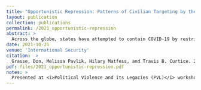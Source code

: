 ```yaml
---
title: "Opportunistic Repression: Patterns of Civilian Targeting by the State in Response to COVID-19"
layout: publication
collection: publications
permalink: /2021_opportunistic-repression
abstract: > 
  Across the globe, states have attempted to contain COVID-19 by restricting movement, closing schools and businesses, and banning large gatherings. Such measures have expanded the degree of sanctioned state intervention into civilians' lives. But existing theories of preventive and responsive repression cannot explain why some countries experienced surges in repression after states in Africa initiated COVID-19-related lockdowns. While responsive repression occurs when states quell protests or riots, "opportunistic repression" arises when states use crises to suppress the political opposition. An examination of the relationship between COVID-19 shutdown policies and state violence against civilians in Africa tests this theory of opportunistic repression. Findings reveal a large and statistically significant relationship between shutdowns and repression, which holds after conditioning for the spread and lethality of the disease within-country and over time. A subnational case study of repression in Uganda provides evidence that the increase in repression appears to be concentrated in opposition areas that showed less support for Yoweri Museveni in the 2016 elections. Opportunistic repression provides a better explanation than theories of preventive or responsive repression for why Uganda experienced a surge in repression in 2020 and in what areas. The results have implications for theories of repression, authoritarian survival, the politics of emergency, and security.
date: 2021-10-25
venue: 'International Security'
citation:  > 
  Grasse, Don, Melissa Pavlik, Hilary Matfess, and Travis B. Curtice. 2021."Opportunistic Repression: Patterns of civilian targeting by the state in response to COVID-19." <i>International Security</i>. 46(2): 130-165. DOI: <a href="https://doi.org/10.1162/isec_a_00419" target="_blank">10.1162/isec_a_00419</a>
pdf: files/2021_opportunistic-repression.pdf
notes: >
  Presented at <i>Political Violence and its Legacies (PVL)</i> workshop at Yale University, 2020.
---
```

